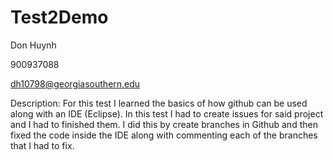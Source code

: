 # Test2Demo
Don Huynh

900937088

dh10798@georgiasouthern.edu

Description:
  For this test I learned the basics of how github can be used along with an IDE (Eclipse). In this test I had to create issues for said project and I had to finished them. I did this by create branches in Github and then fixed the code inside the IDE along with commenting each of the branches that I had to fix.
